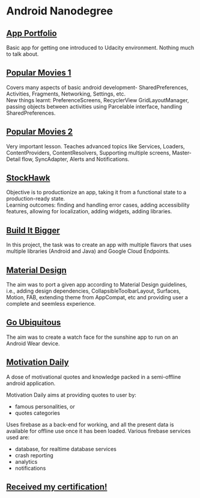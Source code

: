 # Android Nanodegree

## [App Portfolio](https://github.com/GurpreetSK95/My-App-Portfolio)
Basic app for getting one introduced to Udacity environment. Nothing much to talk about.

## [Popular Movies 1](https://github.com/GurpreetSK95/PopularMovies1)
Covers many aspects of basic android development- SharedPreferences, Activities, Fragments, Networking, Settings, etc.  
New things learnt: PreferenceScreens, RecyclerView GridLayoutManager, passing objects between activities using Parcelable interface, handling SharedPreferences.

## [Popular Movies 2](https://github.com/GurpreetSK95/PopularMovies2)
Very important lesson. Teaches advanced topics like Services, Loaders, ContentProviders, ContentResolvers, Supporting multiple screens, Master-Detail flow, SyncAdapter, Alerts and Notifications.

## [StockHawk](https://github.com/GurpreetSK95/StockHawk)
Objective is to productionize an app, taking it from a functional state to a production-ready state.  
Learning outcomes: finding and handling error cases, adding accessibility features, allowing for localization, adding widgets, adding libraries.

## [Build It Bigger](https://github.com/GurpreetSK95/Jokestar)
In this project, the task was to create an app with multiple flavors that uses multiple libraries (Android and Java) and Google Cloud Endpoints.

## [Material Design](https://github.com/GurpreetSK95/MaterializeXYZReader)
The aim was to port a given app according to Material Design guidelines, i.e., adding design dependencies, CollapsibleToolbarLayout, Surfaces, Motion, FAB, extending theme from AppCompat, etc and providing user a complete and seemless experience.

## [Go Ubiquitous](https://github.com/GurpreetSK95/Wear-It)
The aim was to create a watch face for the sunshine app to run on an Android Wear device. 

## [Motivation Daily](https://github.com/GurpreetSK95/Motivation-Daily)
A dose of motivational quotes and knowledge packed in a semi-offline android application.

Motivation Daily aims at providing quotes to user by:
* famous personalities, or
* quotes categories

Uses firebase as a back-end for working, and all the present data is available for offline use once it has been loaded. Various firebase services used are:
* database, for realtime database services
* crash reporting
* analytics
* notifications


## [Received my certification!](https://GurpreetSK95.github.io)
